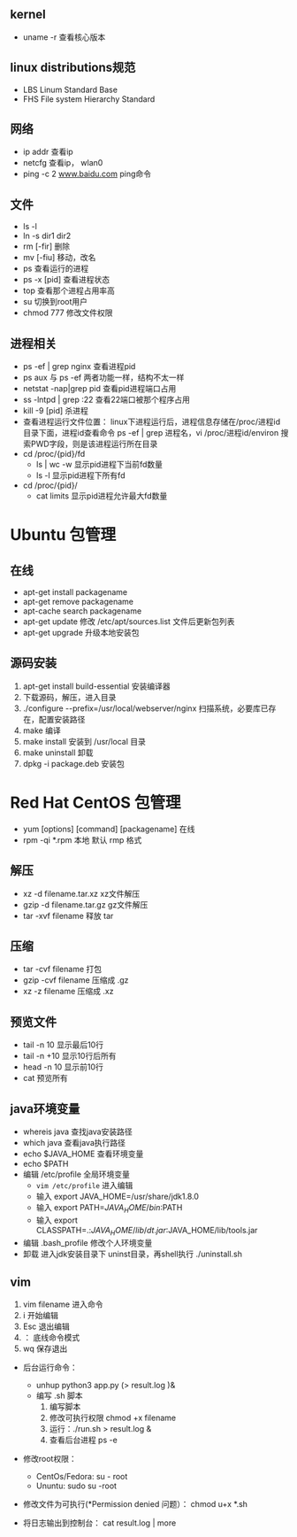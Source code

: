 ## kernel
- uname -r      查看核心版本

## linux distributions规范
- LBS           Linum Standard Base
- FHS           File system Hierarchy Standard

## 网络
* ip addr                   查看ip
* netcfg                    查看ip， wlan0
* ping -c 2 www.baidu.com   ping命令

## 文件
* ls -l
* ln -s dir1 dir2
* rm [-fir]         删除
* mv [-fiu]         移动，改名
* ps                查看运行的进程
* ps -x [pid]       查看进程状态
* top               查看那个进程占用率高
* su                切换到root用户
* chmod 777 <file>  修改文件权限


## 进程相关
* ps -ef | grep nginx       查看进程pid
* ps aux 与 ps -ef          两者功能一样，结构不太一样
* netstat -nap|grep pid     查看pid进程端口占用
* ss -lntpd | grep :22      查看22端口被那个程序占用
* kill -9 [pid]             杀进程
* 查看进程运行文件位置： linux下进程运行后，进程信息存储在/proc/进程id 目录下面，进程id查看命令 ps -ef | grep 进程名，vi /proc/进程id/environ 搜索PWD字段，则是该进程运行所在目录
* cd /proc/{pid}/fd
    - ls | wc -w            显示pid进程下当前fd数量
    - ls -l                 显示pid进程下所有fd
* cd /proc/{pid}/
    - cat limits            显示pid进程允许最大fd数量

# Ubuntu 包管理
## 在线
- apt-get install packagename
- apt-get remove packagename
- apt-cache search packagename
- apt-get update                修改 /etc/apt/sources.list 文件后更新包列表
- apt-get upgrade               升级本地安装包

## 源码安装
1. apt-get install build-essential  安装编译器
2. 下载源码，解压，进入目录
3. ./configure --prefix=/usr/local/webserver/nginx      扫描系统，必要库已存在，配置安装路径
4. make                             编译
5. make install                     安装到 /usr/local 目录
6. make uninstall                   卸载
7. dpkg -i package.deb              安装包

# Red Hat CentOS 包管理
- yum [options] [command] [packagename] 在线
- rpm -qi *.rpm                         本地 默认 rmp 格式

## 解压
- xz -d filename.tar.xz        xz文件解压
- gzip -d filename.tar.gz      gz文件解压
- tar -xvf filename            释放 tar

## 压缩
- tar -cvf filename             打包
- gzip -cvf filename            压缩成 .gz
- xz -z filename                压缩成 .xz

## 预览文件
- tail -n 10 <file>    显示最后10行
- tail -n +10 <file>   显示10行后所有
- head -n 10 <file>    显示前10行
- cat <file>           预览所有

## java环境变量
- whereis java      查找java安装路径
- which java        查看java执行路径
- echo $JAVA_HOME   查看环境变量
- echo $PATH
- 编辑 /etc/profile 全局环境变量
    - `vim /etc/profile`    进入编辑
    - 输入 export JAVA_HOME=/usr/share/jdk1.8.0
    - 输入 export PATH=$JAVA_HOME/bin:$PATH
    - 输入 export CLASSPATH=.:$JAVA_HOME/lib/dt.jar:$JAVA_HOME/lib/tools.jar
- 编辑 .bash_profile 修改个人环境变量
- 卸载 进入jdk安装目录下 uninst目录，再shell执行 ./uninstall.sh

## vim
1. vim filename         进入命令
2. i                    开始编辑
3. Esc                  退出编辑
4. ：                   底线命令模式
5. wq                   保存退出


* 后台运行命令：
    * unhup python3 app.py (> result.log )&
    * 编写 .sh 脚本
        1. 编写脚本
        2. 修改可执行权限 chmod +x filename
        3. 运行：./run.sh > result.log &
        4. 查看后台进程 ps -e

* 修改root权限：
    * CentOs/Fedora: su - root
    * Ununtu: sudo su -root
* 修改文件为可执行(*Permission denied 问题）： chmod u+x *.sh
* 将日志输出到控制台： cat result.log | more